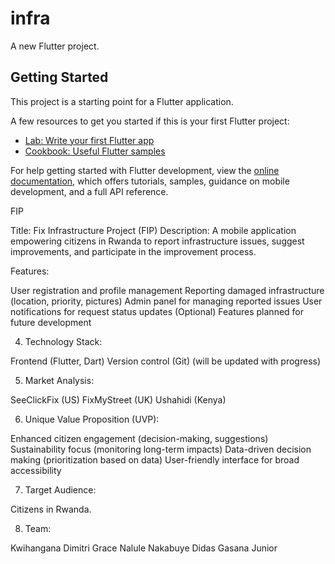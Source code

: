 # infra

A new Flutter project.

## Getting Started

This project is a starting point for a Flutter application.

A few resources to get you started if this is your first Flutter project:

- [Lab: Write your first Flutter app](https://docs.flutter.dev/get-started/codelab)
- [Cookbook: Useful Flutter samples](https://docs.flutter.dev/cookbook)

For help getting started with Flutter development, view the
[online documentation](https://docs.flutter.dev/), which offers tutorials,
samples, guidance on mobile development, and a full API reference.


FIP

Title: Fix Infrastructure Project (FIP)
Description: A mobile application empowering citizens in Rwanda to report infrastructure issues, suggest improvements, and participate in the improvement process.

Features:

User registration and profile management
Reporting damaged infrastructure (location, priority, pictures)
Admin panel for managing reported issues
User notifications for request status updates
(Optional) Features planned for future development

4. Technology Stack:


Frontend (Flutter, Dart)
Version control (Git)
(will be updated with progress)

5. Market Analysis:

SeeClickFix (US)
FixMyStreet (UK)
Ushahidi (Kenya)


6. Unique Value Proposition (UVP):

Enhanced citizen engagement (decision-making, suggestions)
Sustainability focus (monitoring long-term impacts)
Data-driven decision making (prioritization based on data)
User-friendly interface for broad accessibility


7. Target Audience:

Citizens in Rwanda.


8. Team:

Kwihangana Dimitri
Grace Nalule Nakabuye
Didas Gasana Junior